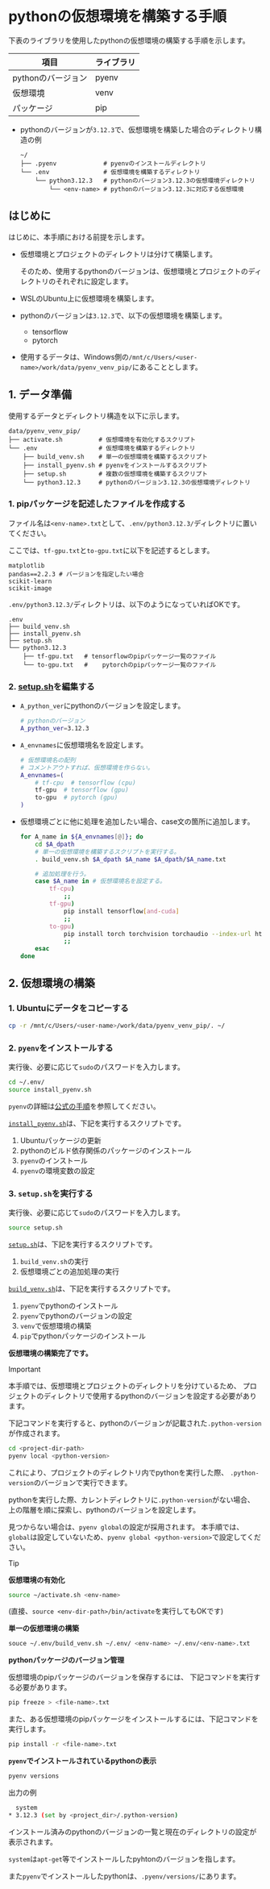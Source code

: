<!--
    pythonの仮想環境を構築する手順を示す。
 -->

# pythonの仮想環境を構築する手順

下表のライブラリを使用したpythonの仮想環境の構築する手順を示します。

|項目              |ライブラリ|
|------------------|----------|
|pythonのバージョン|pyenv     |
|仮想環境          |venv      |
|パッケージ        |pip       |

* pythonのバージョンが`3.12.3`で、仮想環境を構築した場合のディレクトリ構造の例

    ``` none
    ~/
    ├── .pyenv             # pyenvのインストールディレクトリ
    └── .env               # 仮想環境を構築するディレクトリ
        └── python3.12.3   # pythonのバージョン3.12.3の仮想環境ディレクトリ
            └── <env-name> # pythonのバージョン3.12.3に対応する仮想環境
    ```

## はじめに

はじめに、本手順における前提を示します。

* 仮想環境とプロジェクトのディレクトリは分けて構築します。

  そのため、使用するpythonのバージョンは、仮想環境とプロジェクトのディレクトリのそれぞれに設定します。

* WSLのUbuntu上に仮想環境を構築します。

* pythonのバージョンは`3.12.3`で、以下の仮想環境を構築します。

    * tensorflow
    * pytorch

* 使用するデータは、Windows側の`/mnt/c/Users/<user-name>/work/data/pyenv_venv_pip/`にあることとします。

## 1. データ準備

使用するデータとディレクトリ構造を以下に示します。

``` none
data/pyenv_venv_pip/
├── activate.sh          # 仮想環境を有効化するスクリプト
└── .env                 # 仮想環境を構築するディレクトリ
    ├── build_venv.sh    # 単一の仮想環境を構築するスクリプト
    ├── install_pyenv.sh # pyenvをインストールするスクリプト
    ├── setup.sh         # 複数の仮想環境を構築するスクリプト
    └── python3.12.3     # pythonのバージョン3.12.3の仮想環境ディレクトリ
```

### 1. pipパッケージを記述したファイルを作成する

ファイル名は`<env-name>.txt`として、`.env/python3.12.3/`ディレクトリに置いてください。

ここでは、`tf-gpu.txt`と`to-gpu.txt`に以下を記述するとします。

``` none
matplotlib
pandas==2.2.3 # バージョンを指定したい場合
scikit-learn
scikit-image
```

`.env/python3.12.3/`ディレクトリは、以下のようになっていればOKです。

``` none
.env
├── build_venv.sh
├── install_pyenv.sh
├── setup.sh
└── python3.12.3
    ├── tf-gpu.txt   # tensorflowのpipパッケージ一覧のファイル
    └── to-gpu.txt   #    pytorchのpipパッケージ一覧のファイル
```

### 2. [setup.sh](../data/pyenv_venv_pip/.env/setup.sh)を編集する

* `A_python_ver`にpythonのバージョンを設定します。

    ``` bash
    # pythonのバージョン
    A_python_ver=3.12.3
    ```

* `A_envnames`に仮想環境名を設定します。

    ``` bash
    # 仮想環境名の配列
    # コメントアウトすれば、仮想環境を作らない。
    A_envnames=(
        # tf-cpu  # tensorflow (cpu)
        tf-gpu  # tensorflow (gpu)
        to-gpu  # pytorch (gpu)
    )
    ```

* 仮想環境ごとに他に処理を追加したい場合、case文の箇所に追加します。

    ``` bash
    for A_name in ${A_envnames[@]}; do
        cd $A_dpath
        # 単一の仮想環境を構築するスクリプトを実行する。
        . build_venv.sh $A_dpath $A_name $A_dpath/$A_name.txt

        # 追加処理を行う。
        case $A_name in # 仮想環境名を設定する。
            tf-cpu)
                ;;
            tf-gpu)
                pip install tensorflow[and-cuda]
                ;;
            to-gpu)
                pip install torch torchvision torchaudio --index-url https://download.pytorch.org/whl/cu118
                ;;
        esac
    done
    ```

## 2. 仮想環境の構築

### 1. Ubuntuにデータをコピーする

``` bash
cp -r /mnt/c/Users/<user-name>/work/data/pyenv_venv_pip/. ~/
```

### 2. `pyenv`をインストールする

実行後、必要に応じて`sudo`のパスワードを入力します。

``` bash
cd ~/.env/
source install_pyenv.sh
```

`pyenv`の詳細は[公式の手順](https://github.com/pyenv/pyenv)を参照してください。

[`install_pyenv.sh`](../data/pyenv_venv_pip/.env/install_pyenv.sh)は、下記を実行するスクリプトです。

1. Ubuntuパッケージの更新
2. pythonのビルド依存関係のパッケージのインストール
3. `pyenv`のインストール
4. `pyenv`の環境変数の設定

### 3. `setup.sh`を実行する

実行後、必要に応じて`sudo`のパスワードを入力します。

``` bash
source setup.sh
```

[`setup.sh`](../data/pyenv_venv_pip/.env/setup.sh)は、下記を実行するスクリプトです。

1. `build_venv.sh`の実行
2. 仮想環境ごとの追加処理の実行

[`build_venv.sh`](../data/pyenv_venv_pip/.env/build_venv.sh)は、下記を実行するスクリプトです。

1. `pyenv`でpythonのインストール
2. `pyenv`でpythonのバージョンの設定
3. `venv`で仮想環境の構築
4. `pip`でpythonパッケージのインストール

**仮想環境の構築完了です。**

> [!IMPORTANT]
>
> 本手順では、仮想環境とプロジェクトのディレクトリを分けているため、
> プロジェクトのディレクトリで使用するpythonのバージョンを設定する必要があります。
>
> 下記コマンドを実行すると、pythonのバージョンが記載された`.python-version`が作成されます。
>
> ``` bash
> cd <project-dir-path>
> pyenv local <python-version>
> ```
>
> これにより、プロジェクトのディレクトリ内でpythonを実行した際、
> `.python-version`のバージョンで実行できます。
>
> pythonを実行した際、カレントディレクトリに`.python-version`がない場合、
> 上の階層を順に探索し、pythonのバージョンを設定します。
>
> 見つからない場合は、`pyenv global`の設定が採用されます。
> 本手順では、`global`は設定していないため、`pyenv global <python-version>`で設定してください。

> [!TIP]
> **仮想環境の有効化**
>
> ``` bash
> source ~/activate.sh <env-name>
> ```
>
> (直接、`source <env-dir-path>/bin/activate`を実行してもOKです)
>
> **単一の仮想環境の構築**
>
> ``` bash
> souce ~/.env/build_venv.sh ~/.env/ <env-name> ~/.env/<env-name>.txt
> ```
>
> **pythonパッケージのバージョン管理**
>
> 仮想環境のpipパッケージのバージョンを保存するには、
> 下記コマンドを実行する必要があります。
>
> ``` bash
> pip freeze > <file-name>.txt
> ```
>
> また、ある仮想環境のpipパッケージをインストールするには、下記コマンドを実行します。
>
> ``` bash
> pip install -r <file-name>.txt
> ```
>
> **`pyenv`でインストールされているpythonの表示**
>
> ``` bash
> pyenv versions
> ```
>
> 出力の例
>
> ``` bash
>   system
> * 3.12.3 (set by <project_dir>/.python-version)
> ```
>
> インストール済みのpythonのバージョンの一覧と現在のディレクトリの設定が表示されます。
>
> `system`は`apt-get`等でインストールしたpyhtonのバージョンを指します。
>
> また`pyenv`でインストールしたpythonは、`.pyenv/versions/`にあります。
